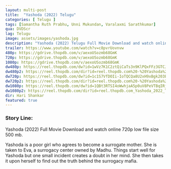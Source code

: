 ```yaml
---
layout: multi-post
title:  "Yashoda (2022) Telugu"
categories: [ Telugu ]
tags: [Samantha Ruth Prabhu, Unni Mukundan, Varalaxmi Sarathkumar]
qua: DVDScr
lag: Telugu
image: assets/images/yashoda.jpg
description: "Yashoda (2022) Telugu Full Movie Download and watch online 720p low file size 500 mb."
trailer: https://www.youtube.com/watch?v=c8pvrUovnvw
480p: https://gdrive.thopdb.com/v/aexoUSozmb68GmK
720p: https://gdrive.thopdb.com/v/aexoUSozmb68GmK
1080p: https://gdrive.thopdb.com/v/aexoUSozmb68GmK
dw480p: https://reel.thopdb.com/dw?id=1wVz7K1C2ztQiCaTs3n9KlPQxFFz3GTCJ
dw480p2: https://reel.thopdb.com/dir?id=reel.thopdb.com%20-%20Yashoda%20(2022)%20Telugu%20Proper%20HQ%20PreDVD%20-%20400MB%20-%20x264%20-%20HQ%20Clean%20Aud.mkv
dw720p: https://reel.thopdb.com/dw?id=1c1S7VfDOIi-IoTQCQa8U2xH9xBgk203E
dw720p2: https://reel.thopdb.com/dir?id=reel.thopdb.com%20-%20Yashoda%20(2022)%20Telugu%20Proper%20HQ%20PreDVD%20-%20720p%20-%20x264%20-%20HQ%20Clean%20Aud%20-%20900MB.mkv
dw1080p: https://reel.thopdb.com/dw?id=1QBt3RTSI4oWwhjaA5p0uV8PeVTBqIRjY
dw1080p2: https://reel.thopdb.com/dir?id=reel.thopdb.com_Yashoda_2022_Telugu_1080p_Proper_HQ_PreDVDRip.mkv
dir: Hari Shankar
featured: true
---
```


### Story Line:
Yashoda (2022) Full Movie Download and watch online 720p low file size 500 mb.

Yashoda is a poor girl who agrees to become a surrogate mother. She is taken to Eva, a surrogacy center owned by Madhu. Things start well for Yashoda but one small incident creates a doubt in her mind. She then takes it upon herself to find out the truth behind the surrogacy mafia.